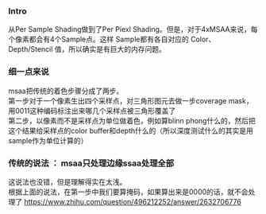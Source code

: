 ### Intro
从Per Sample Shading做到了Per Piexl Shading。但是，对于4xMSAA来说，每个像素都会有4个Sample点。这样 Sample都有各自对应的 Color、Depth/Stencil 值，所以确实是有巨大的内存问题。

### 细一点来说
msaa把传统的着色步骤分成了两步。  
第一步对于一个像素生出四个采样点，对三角形图元去做一步coverage mask，用0011这种编码标注出来哪几个采样点被三角形覆盖了   
第二步，以像素而不是采样点为单位做着色，例如算blinn phong什么的，然后把这个结果给采样点的color buffer和depth什么的（所以深度测试什么的其实是用sample作为单位计算的）


### 传统的说法 ： msaa只处理边缘ssaa处理全部
这说法也没错，但是理解得实在太浅。   
根据上面的说法，在第一步中我们要算掩码，如果算出来是0000的话，就不会处理了
https://www.zhihu.com/question/496212252/answer/2632706776

